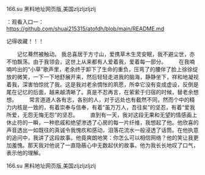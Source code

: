 166.su 黑料地址网页版,美国zljzljzljzlj

：观看入口一：https://github.com/shuai215315/atofdh/blob/main/README.md


记得收藏！！！



　　记忆蓦然被触动。
我总喜居于方寸山，爱携草木生灵安眠，我不避尘世，亦不怕飘荡。由于我领会，这世上从来都有人爱着我，爱着每一部分。
　　在我喃喃吟出的“小草”歌声里，老余终于卸下了生命的重负，压弯了的腰伴了脸上徐徐绽放的微笑，一下一下地舒展开来，然后轻轻走进我的脑海，静静坐下，祥和地凝视着我，深害怕惊扰了我。这是我对老余惆怅的夙愿，所幸它没有变成虚设，反倒是尾在记忆的后面，越来越清晰了。真是不忍再言，在萦萦于归宿的时候，替老余想想。
　　常言道道人各有志，各别的人，对于远处也有截然不同，然而个中的精力内核是一致的，有着崇奉与信奉，有着“虽万万人，吾往矣”的坚忍，有着“爱我所爱，无怨无悔无怨”的坚忍。
　　直到有一天，我对这段无果和无望的情感画上休止符的一瞬，一种悲戚和绝望渗透了心房的每一片纤维，我想起了他。他欣喜的声音透出一如既往的真诚令我愧疚和感动，泪落花流水一般浸透了话筒。在他执意的追问中，我讲了这段故事。他竟爽朗地笑：你怎么可以相信网络？他的笑让我更加羞愧。那天我对他说了一直隐蔽心中无数起伏的故事。他为我长长地叹了口气，表示他的理解。







166.su 黑料地址网页版,美国zljzljzljzlj

